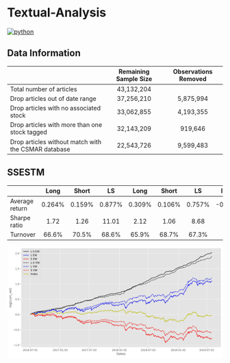 # Textual-Analysis
<p align="left">
    <a href="https://www.python.org/">
        <img src="https://img.shields.io/badge/python-v3-brightgreen.svg"
            alt="python"></a> &nbsp;
</p>

## Data Information
|                                                     |  Remaining Sample Size  |  Observations Removed  |
|-----------------------------------------------------|:-----------------------:|:----------------------:|
| Total number of articles                            | 43,132,204              |                        |
| Drop articles out of date range                     | 37,256,210              | 5,875,994              |
| Drop articles with no associated stock              | 33,062,855              | 4,193,355              |
| Drop articles with more than one stock tagged       | 32,143,209              | 919,646                |
| Drop articles without match with the CSMAR database | 22,543,726              | 9,599,483              |


## SSESTM

|                   |  Long  |  Short  |   LS   |  Long  |  Short  |   LS   |  Index  |
|-------------------|:------:|:-------:|:------:|:------:|:-------:|:------:|:-------:|
| Average return    | 0.264% | 0.159%  | 0.877% | 0.309% | 0.106%  | 0.757% | -0.001% |
| Sharpe ratio      | 1.72   | 1.26    | 11.01  | 2.12   | 1.06    | 8.68   | 0.07    |
| Turnover          | 66.6%  | 70.5%   | 68.6%  | 65.9%  | 68.7%   | 67.3%  | /       |

![alt text](./__resources__/backtest.jpg?raw=true "Title")
